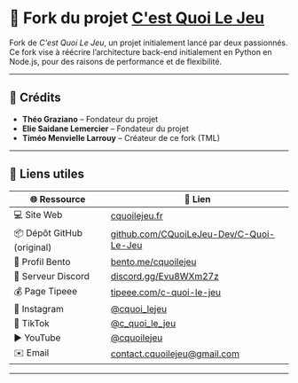 # 🍵 Fork du projet [C'est Quoi Le Jeu](https://github.com/CQuoiLeJeu-Dev/)

Fork de *C'est Quoi Le Jeu*, un projet initialement lancé par deux passionnés.  
Ce fork vise à réécrire l’architecture back-end initialement en Python en Node.js, pour des raisons de performance et de flexibilité.

---

## 🤝 Crédits

- **Théo Graziano** – Fondateur du projet  
- **Elie Saidane Lemercier** – Fondateur du projet  
- **Timéo Menvielle Larrouy** – Créateur de ce fork (TML)

---

## 🔗 Liens utiles

| 🌐 Ressource | 🔗 Lien |
|-------------|--------|
| 💻 Site Web | [cquoilejeu.fr](https://www.cquoilejeu.fr) |
| 📦 Dépôt GitHub (original) | [github.com/CQuoiLeJeu-Dev/C-Quoi-Le-Jeu](https://github.com/CQuoiLeJeu-Dev/C-Quoi-Le-Jeu) |
| 🧰 Profil Bento | [bento.me/cquoilejeu](https://bento.me/cquoilejeu) |
| 💬 Serveur Discord | [discord.gg/Evu8WXm27z](https://discord.gg/Evu8WXm27z) |
| 💰 Page Tipeee | [tipeee.com/c-quoi-le-jeu](https://fr.tipeee.com/c-quoi-le-jeu/) |
| 📸 Instagram | [@cquoi_lejeu](https://www.instagram.com/cquoi_lejeu?igsh=bDl6OGFtdnA2OGdo) |
| 🎵 TikTok | [@c_quoi_le_jeu](https://www.tiktok.com/@c_quoi_le_jeu?_t=ZN-8wN2w0gTh4w&_r=1) |
| ▶️ YouTube | [@cquoilejeu](https://www.youtube.com/@cquoilejeu) |
| ✉️ Email | contact.cquoilejeu@gmail.com |

---

